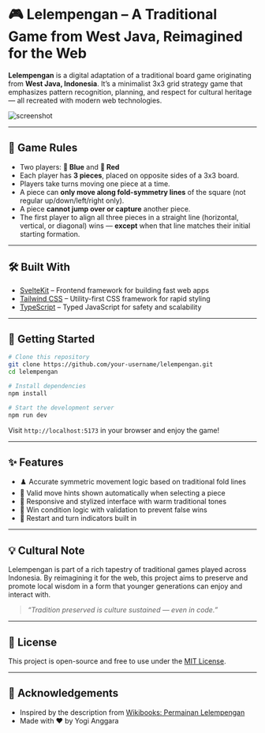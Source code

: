 # 🎮 Lelempengan – A Traditional Game from West Java, Reimagined for the Web

**Lelempengan** is a digital adaptation of a traditional board game originating from **West Java, Indonesia**. It’s a minimalist 3x3 grid strategy game that emphasizes pattern recognition, planning, and respect for cultural heritage — all recreated with modern web technologies.

![screenshot](./images/image.png) <!-- Optional: Add a screenshot of the game here -->

---

## 🔹 Game Rules

* Two players: **🔵 Blue** and **🔴 Red**
* Each player has **3 pieces**, placed on opposite sides of a 3x3 board.
* Players take turns moving one piece at a time.
* A piece can **only move along fold-symmetry lines** of the square (not regular up/down/left/right only).
* A piece **cannot jump over or capture** another piece.
* The first player to align all three pieces in a straight line (horizontal, vertical, or diagonal) wins — **except** when that line matches their initial starting formation.

---

## 🛠 Built With

* [SvelteKit](https://kit.svelte.dev/) – Frontend framework for building fast web apps
* [Tailwind CSS](https://tailwindcss.com/) – Utility-first CSS framework for rapid styling
* [TypeScript](https://www.typescriptlang.org/) – Typed JavaScript for safety and scalability

---

## 🚀 Getting Started

```bash
# Clone this repository
git clone https://github.com/your-username/lelempengan.git
cd lelempengan

# Install dependencies
npm install

# Start the development server
npm run dev
```

Visit `http://localhost:5173` in your browser and enjoy the game!

---

## ✨ Features

* ♟️ Accurate symmetric movement logic based on traditional fold lines
* 🎯 Valid move hints shown automatically when selecting a piece
* 🎨 Responsive and stylized interface with warm traditional tones
* 🧠 Win condition logic with validation to prevent false wins
* 🔁 Restart and turn indicators built in

---

## 💡 Cultural Note

Lelempengan is part of a rich tapestry of traditional games played across Indonesia. By reimagining it for the web, this project aims to preserve and promote local wisdom in a form that younger generations can enjoy and interact with.

> *“Tradition preserved is culture sustained — even in code.”*

---

## 📄 License

This project is open-source and free to use under the [MIT License](LICENSE).

---

## 🙌 Acknowledgements

* Inspired by the description from [Wikibooks: Permainan Lelempengan](https://id.wikibooks.org/wiki/Permainan_Tradisional_%22Catur%22_di_Indonesia/Lelempengan_%28Jawa_Barat%29)
* Made with ❤️ by Yogi Anggara
